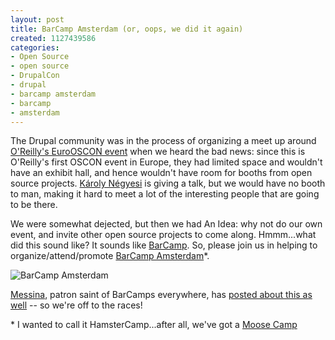 ```yaml
--- 
layout: post
title: BarCamp Amsterdam (or, oops, we did it again)
created: 1127439586
categories: 
- Open Source
- open source
- DrupalCon
- drupal
- barcamp amsterdam
- barcamp
- amsterdam
---
```

<p>The Drupal community was in the process of organizing a meet up around <a href="http://conferences.oreillynet.com/eurooscon/">O'Reilly's EuroOSCON event</a> when we heard the bad news: since this is O'Reilly's first OSCON event in Europe, they had limited space and wouldn't have an exhibit hall, and hence wouldn't have room for booths from open source projects. <a href="http://www.drupal4hu.com">Károly N&eacute;gyesi</a> is giving a talk, but we would have no booth to man, making it hard to meet a lot of the interesting people that are going to be there.</p>  <p>We were somewhat dejected, but then we had An Idea: why not do our own event, and invite other open source projects to come along. Hmmm...what did this sound like? It sounds like <a href="http://www.barcamp.org/">BarCamp</a>. So, please join us in helping to organize/attend/promote <a href="http://www.barcamp.org/index.cgi?BarCampAmsterdam">BarCamp Amsterdam</a>*.<br /></p>  <p><img alt="BarCamp Amsterdam" src="/system/files?file=images/drupal//45504215_d5de0a690e.jpg" /></p>  <p><a href="http://factoryjoe.com/blog/2005/09/22/bar-camp-amsterdam/">Messina</a>, patron saint of BarCamps everywhere, has <a href="http://factoryjoe.com/blog/2005/09/22/bar-camp-amsterdam/">posted about this as well</a> -- so we're off to the races!</p>  <p>* I wanted to call it HamsterCamp...after all, we've got a <a href="http://2006.northernvoice.ca/moosecamp">Moose Camp</a></p> <!--break-->
